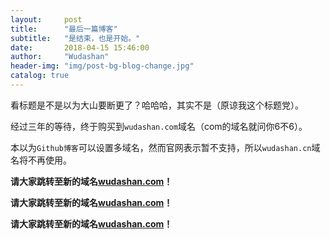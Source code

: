 ```yaml
---
layout:     post
title:      "最后一篇博客"
subtitle:   "是结束，也是开始。"
date:       2018-04-15 15:46:00
author:     "Wudashan"
header-img: "img/post-bg-blog-change.jpg"
catalog: true
---
```


看标题是不是以为大山要断更了？哈哈哈，其实不是（原谅我这个标题党）。

经过三年的等待，终于购买到`wudashan.com`域名（com的域名就问你6不6）。

本以为`Github博客`可以设置多域名，然而官网表示暂不支持，所以`wudashan.cn`域名将不再使用。

**请大家跳转至新的域名[wudashan.com](wudashan.com)！**

**请大家跳转至新的域名[wudashan.com](wudashan.com)！**

**请大家跳转至新的域名[wudashan.com](wudashan.com)！**